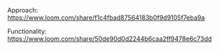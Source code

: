 Approach: https://www.loom.com/share/f1c4fbad87564183b0f9d9105f7eba9a

Functionality: https://www.loom.com/share/50de90d0d2244b6caa2ff9478e6c73dd
